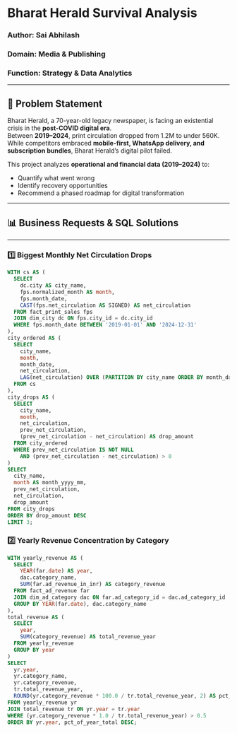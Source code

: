 # Bharat Herald Survival Analysis

### Author: Sai Abhilash  
### Domain: Media & Publishing  
### Function: Strategy & Data Analytics  

---

## 📌 Problem Statement
Bharat Herald, a 70-year-old legacy newspaper, is facing an existential crisis in the **post-COVID digital era**.  
Between **2019–2024**, print circulation dropped from 1.2M to under 560K.  
While competitors embraced **mobile-first, WhatsApp delivery, and subscription bundles**, Bharat Herald’s digital pilot failed.  

This project analyzes **operational and financial data (2019–2024)** to:  
- Quantify what went wrong  
- Identify recovery opportunities  
- Recommend a phased roadmap for digital transformation  

---

## 📊 Business Requests & SQL Solutions

---

### 1️⃣ Biggest Monthly Net Circulation Drops
```sql
WITH cs AS (
  SELECT
    dc.city AS city_name,
    fps.normalized_month AS month,
    fps.month_date,
    CAST(fps.net_circulation AS SIGNED) AS net_circulation
  FROM fact_print_sales fps
  JOIN dim_city dc ON fps.city_id = dc.city_id
  WHERE fps.month_date BETWEEN '2019-01-01' AND '2024-12-31'
),
city_ordered AS (
  SELECT
    city_name,
    month,
    month_date,
    net_circulation,
    LAG(net_circulation) OVER (PARTITION BY city_name ORDER BY month_date) AS prev_net_circulation
  FROM cs
),
city_drops AS (
  SELECT
    city_name,
    month,
    net_circulation,
    prev_net_circulation,
    (prev_net_circulation - net_circulation) AS drop_amount
  FROM city_ordered
  WHERE prev_net_circulation IS NOT NULL
    AND (prev_net_circulation - net_circulation) > 0
)
SELECT
  city_name,
  month AS month_yyyy_mm,
  prev_net_circulation,
  net_circulation,
  drop_amount
FROM city_drops
ORDER BY drop_amount DESC
LIMIT 3;
```
### 2️⃣ Yearly Revenue Concentration by Category
```sql
WITH yearly_revenue AS (
  SELECT
    YEAR(far.date) AS year,
    dac.category_name,
    SUM(far.ad_revenue_in_inr) AS category_revenue
  FROM fact_ad_revenue far
  JOIN dim_ad_category dac ON far.ad_category_id = dac.ad_category_id
  GROUP BY YEAR(far.date), dac.category_name
),
total_revenue AS (
  SELECT
    year,
    SUM(category_revenue) AS total_revenue_year
  FROM yearly_revenue
  GROUP BY year
)
SELECT
  yr.year,
  yr.category_name,
  yr.category_revenue,
  tr.total_revenue_year,
  ROUND(yr.category_revenue * 100.0 / tr.total_revenue_year, 2) AS pct_of_year_total
FROM yearly_revenue yr
JOIN total_revenue tr ON yr.year = tr.year
WHERE (yr.category_revenue * 1.0 / tr.total_revenue_year) > 0.5
ORDER BY yr.year, pct_of_year_total DESC;

